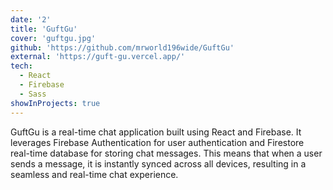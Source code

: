 ```yaml
---
date: '2'
title: 'GuftGu'
cover: 'guftgu.jpg'
github: 'https://github.com/mrworld196wide/GuftGu'
external: 'https://guft-gu.vercel.app/'
tech:
  - React
  - Firebase
  - Sass
showInProjects: true
---
```


GuftGu is a real-time chat application built using React and Firebase. It leverages Firebase Authentication for user authentication and Firestore real-time database for storing chat messages. This means that when a user sends a message, it is instantly synced across all devices, resulting in a seamless and real-time chat experience.